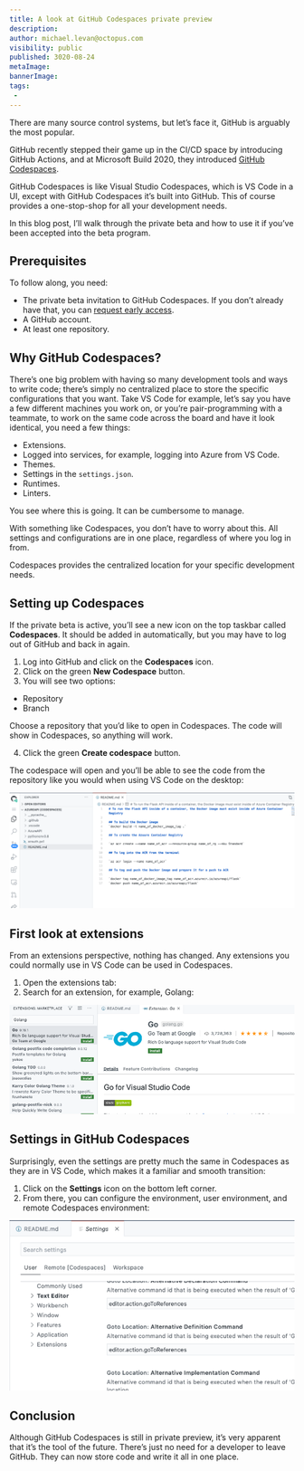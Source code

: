 ```yaml
---
title: A look at GitHub Codespaces private preview
description:
author: michael.levan@octopus.com
visibility: public
published: 3020-08-24
metaImage:
bannerImage:
tags:
 -
---
```


There are many source control systems, but let’s face it, GitHub is arguably the most popular.

GitHub recently stepped their game up in the CI/CD space by introducing GitHub Actions, and at Microsoft Build 2020, they introduced [GitHub Codespaces](https://github.com/features/codespaces).

GitHub Codespaces is like Visual Studio Codespaces, which is VS Code in a UI, except with GitHub Codespaces it’s built into GitHub. This of course provides a one-stop-shop for all your development needs.

In this blog post, I’ll walk through the private beta and how to use it if you’ve been accepted into the beta program.

## Prerequisites

To follow along, you need:

- The private beta invitation to GitHub Codespaces. If you don’t already have that, you can [request early access](https://github.com/features/codespaces).
- A GitHub account.
- At least one repository.

## Why GitHub Codespaces?

There’s one big problem with having so many development tools and ways to write code; there’s simply no centralized place to store the specific configurations that you want. Take VS Code for example, let’s say you have a few different machines you work on, or you’re pair-programming with a teammate, to work on the same code across the board and have it look identical, you need a few things:

- Extensions.
- Logged into services, for example, logging into Azure from VS Code.
- Themes.
- Settings in the `settings.json`.
- Runtimes.
- Linters.

You see where this is going. It can be cumbersome to manage.

With something like Codespaces, you don’t have to worry about this. All settings and configurations are in one place, regardless of where you log in from.

Codespaces provides the centralized location for your specific development needs.

## Setting up Codespaces

If the private beta is active, you’ll see a new icon on the top taskbar called **Codespaces**. It should be added in automatically, but you may have to log out of GitHub and back in again.

1. Log into GitHub and click on the **Codespaces** icon.
2. Click on the green **New Codespace** button.
3. You will see two options:

- Repository
- Branch

Choose a repository that you’d like to open in Codespaces. The code will show in Codespaces, so anything will work.

4. Click the green **Create codespace** button.

The codespace will open and you’ll be able to see the code from the repository like you would when using VS Code on the desktop:

![Am open repository in Codespaces](images/2.png)

## First look at extensions

From an extensions perspective, nothing has changed. Any extensions you could normally use in VS Code can be used in Codespaces.

1. Open the extensions tab:
2. Search for an extension, for example, Golang:

![Go extensions in Codespaces](images/4.png)

## Settings in GitHub Codespaces

Surprisingly, even the settings are pretty much the same in Codespaces as they are in VS Code, which makes it a familiar and smooth transition:

1. Click on the **Settings** icon on the bottom left corner.
2. From there, you can configure the environment, user environment, and remote Codespaces environment:

![Codespace settings](images/6.png)

## Conclusion

Although GitHub Codespaces is still in private preview, it’s very apparent that it’s the tool of the future. There’s just no need for a developer to leave GitHub. They can now store code and write it all in one place.
